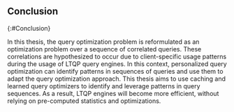 ## Conclusion
{:#Conclusion}

In this thesis, the query optimization problem is reformulated as an optimization problem over a sequence of correlated queries. 
These correlations are hypothesized to occur due to client-specific usage patterns during the usage of LTQP query engines.
In this context, personalized query optimization can identify patterns in sequences of queries and use them to adapt the query optimization approach.
This thesis aims to use caching and learned query optimizers to identify and leverage patterns in query sequences.
As a result, LTQP engines will become more efficient, without relying on pre-computed statistics and optimizations.